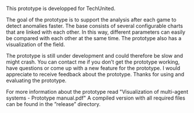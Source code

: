 This prototype is developped for TechUnited.

The goal of the prototype is to support the analysis after each game to detect anomalies faster.
The base consists of several configurable charts that are linked with each other.
In this way, different parameters can easily be compared with each other at the same time.
The prototype also has a visualization of the field.

The prototype is still under development and could therefore be slow and might crash.
You can contact me if you don’t get the prototype working, have questions or come up with a new feature for the prototype.
I would appreciate to receive feedback about the prototype.
Thanks for using and evaluating the prototype.

For more information about the prototype read "Visualization of multi-agent systems - Prototype manual.pdf"
A compiled version with all required files can be found in the ”release” directory.
